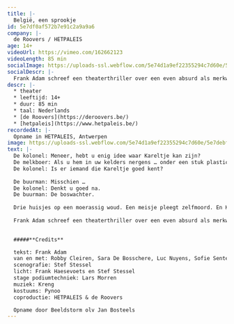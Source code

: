 ```yaml
---
title: |-
  België, een sprookje
id: 5e7df0af572b7e91c2a9a9a6
company: |-
  de Roovers / HETPALEIS
age: 14+
videoUrl: https://vimeo.com/162662123
videoLength: 85 min
socialImage: https://uploads-ssl.webflow.com/5e74d1a9ef22355294c7d60e/5e7debf036e6376a3ea7d34f_BELGIE_deRoovers_StefStessel_web.jpg
socialDescr: |-
  Frank Adam schreef een theaterthriller over een even absurd als merkwaardig land, België, waarin het zoontje van een buurman verdwijnt en het buurmeisje zichzelf ophangt. De paranormaal begaafde kolonel en de melkboer die de toekomst leest in melk, onderzoeken beide zaken. Wat hebben de zoon en de vrouw van de boswachter gezien? En waar is de boswachter? "België, een sprookje", is een gruwelijke en bevreemdende whodunit dat zich afspeelt in de toekomst, aan het einde van België, een zinkend land.
descr: |-
  * theater
  * leeftijd: 14+
  * duur: 85 min
  * taal: Nederlands
  * [de Roovers](https://deroovers.be/)
  * [hetpaleis](https://www.hetpaleis.be/)‍
recordedAt: |-
  Opname in HETPALEIS, Antwerpen
image: https://uploads-ssl.webflow.com/5e74d1a9ef22355294c7d60e/5e7debf036e6376a3ea7d34f_BELGIE_deRoovers_StefStessel_web.jpg
text: |-
  De kolonel: Meneer, hebt u enig idee waar Kareltje kan zijn?
  De melkboer: Als u hem in uw kelders nergens … onder een stuk plastic … over het hoofd hebt gezien?
  De kolonel: Is er iemand die Kareltje goed kent?
  
  De buurman: Misschien …
  De kolonel: Denkt u goed na.
  De buurman: De boswachter.
  
  Drie huisjes op een moerassig woud. Een meisje pleegt zelfmoord. En Kareltje is verdwenen. Is hij vermoord?
  
  Frank Adam schreef een theaterthriller over een even absurd als merkwaardig land, België, waarin het zoontje van een buurman verdwijnt en het buurmeisje zichzelf ophangt. De paranormaal begaafde kolonel en de melkboer die de toekomst leest in melk, onderzoeken beide zaken. Wat hebben de zoon en de vrouw van de boswachter gezien? En waar is de boswachter? "België, een sprookje", is een gruwelijke en bevreemdende whodunit dat zich afspeelt in de toekomst, aan het einde van België, een zinkend land.
  

  #####**Credits**

  tekst: Frank Adam
  van en met: Robby Cleiren, Sara De Bosschere, Luc Nuyens, Sofie Sente, Nico Sturm en Michael Vergauwen
  scenografie: Stef Stessel
  licht: Frank Haesevoets en Stef Stessel
  stage podiumtechniek: Lars Morren
  muziek: Kreng
  kostuums: Pynoo
  coproductie: HETPALEIS & de Roovers

  Opname door Beeldstorm olv Jan Bosteels
---
```


